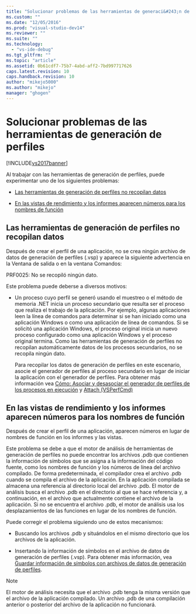 ```yaml
---
title: "Solucionar problemas de las herramientas de generaci&#243;n de perfiles | Microsoft Docs"
ms.custom: ""
ms.date: "12/05/2016"
ms.prod: "visual-studio-dev14"
ms.reviewer: ""
ms.suite: ""
ms.technology: 
  - "vs-ide-debug"
ms.tgt_pltfrm: ""
ms.topic: "article"
ms.assetid: 0b61cdf7-75b7-4abd-aff2-7bd997717626
caps.latest.revision: 10
caps.handback.revision: 10
author: "mikejo5000"
ms.author: "mikejo"
manager: "ghogen"
---
```

# Solucionar problemas de las herramientas de generaci&#243;n de perfiles
[!INCLUDE[vs2017banner](../code-quality/includes/vs2017banner.md)]

Al trabajar con las herramientas de generación de perfiles, puede experimentar uno de los siguientes problemas:  
  
-   [Las herramientas de generación de perfiles no recopilan datos](#NoDataCollected)  
  
-   [En las vistas de rendimiento y los informes aparecen números para los nombres de función](#NoSymbols)  
  
##  <a name="NoDataCollected"></a> Las herramientas de generación de perfiles no recopilan datos  
 Después de crear el perfil de una aplicación, no se crea ningún archivo de datos de generación de perfiles \(.vsp\) y aparece la siguiente advertencia en la Ventana de salida o en la ventana Comandos:  
  
 PRF0025: No se recopiló ningún dato.  
  
 Este problema puede deberse a diversos motivos:  
  
-   Un proceso cuyo perfil se generó usando el muestreo o el método de memoria .NET inicia un proceso secundario que resulta ser el proceso que realiza el trabajo de la aplicación.  Por ejemplo, algunas aplicaciones leen la línea de comandos para determinar si se han iniciado como una aplicación Windows o como una aplicación de línea de comandos.  Si se solicitó una aplicación Windows, el proceso original inicia un nuevo proceso configurado como una aplicación Windows y el proceso original termina.  Como las herramientas de generación de perfiles no recopilan automáticamente datos de los procesos secundarios, no se recopila ningún dato.  
  
     Para recopilar los datos de generación de perfiles en este escenario, asocie el generador de perfiles al proceso secundario en lugar de iniciar la aplicación con el generador de perfiles.  Para obtener más información vea [Cómo: Asociar y desasociar el generador de perfiles de los procesos en ejecución](../profiling/how-to-attach-and-detach-performance-tools-to-running-processes.md) y [Attach \(VSPerfCmd\)](../profiling/attach.md)  
  
##  <a name="NoSymbols"></a> En las vistas de rendimiento y los informes aparecen números para los nombres de función  
 Después de crear el perfil de una aplicación, aparecen números en lugar de nombres de función en los informes y las vistas.  
  
 Este problema se debe a que el motor de análisis de herramientas de generación de perfiles no puede encontrar los archivos .pdb que contienen la información de símbolos que se asigna a la información del código fuente, como los nombres de función y los números de línea del archivo compilado.  De forma predeterminada, el compilador crea el archivo .pdb cuando se compila el archivo de la aplicación.  En la aplicación compilada se almacena una referencia al directorio local del archivo .pdb.  El motor de análisis busca el archivo .pdb en el directorio al que se hace referencia y, a continuación, en el archivo que actualmente contiene el archivo de la aplicación.  Si no se encuentra el archivo .pdb, el motor de análisis usa los desplazamientos de las funciones en lugar de los nombres de función.  
  
 Puede corregir el problema siguiendo uno de estos mecanismos:  
  
-   Buscando los archivos .pdb y situándolos en el mismo directorio que los archivos de la aplicación.  
  
-   Insertando la información de símbolos en el archivo de datos de generación de perfiles \(.vsp\).  Para obtener más información, vea [Guardar información de símbolos con archivos de datos de generación de perfiles](../profiling/saving-symbol-information-with-performance-data-files.md).  
  
> [!NOTE]
>  El motor de análisis necesita que el archivo .pdb tenga la misma versión que el archivo de la aplicación compilado.  Un archivo .pdb de una compilación anterior o posterior del archivo de la aplicación no funcionará.